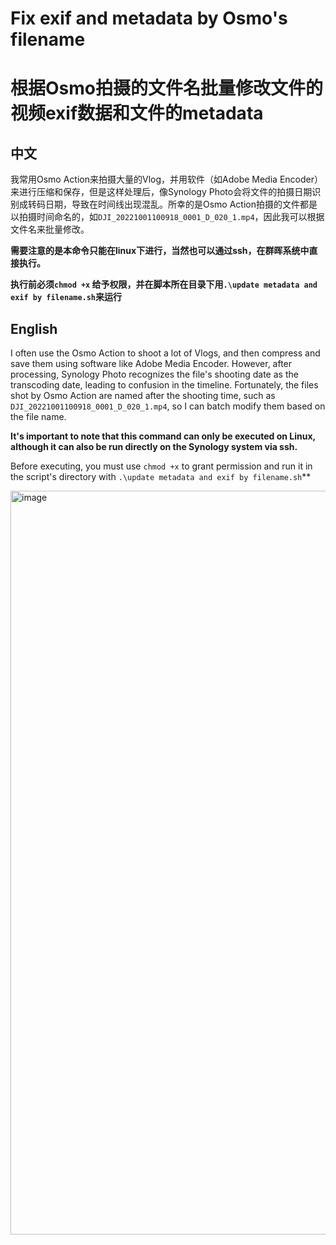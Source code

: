 # Fix exif and metadata by Osmo's filename
# 根据Osmo拍摄的文件名批量修改文件的视频exif数据和文件的metadata

## 中文
我常用Osmo Action来拍摄大量的Vlog，并用软件（如Adobe Media Encoder）来进行压缩和保存，但是这样处理后，像Synology Photo会将文件的拍摄日期识别成转码日期，导致在时间线出现混乱。所幸的是Osmo Action拍摄的文件都是以拍摄时间命名的，如`DJI_20221001100918_0001_D_020_1.mp4`，因此我可以根据文件名来批量修改。

**需要注意的是本命令只能在linux下进行，当然也可以通过ssh，在群晖系统中直接执行。**

**执行前必须`chmod +x` 给予权限，并在脚本所在目录下用`.\update metadata and exif by filename.sh`来运行**

## English
I often use the Osmo Action to shoot a lot of Vlogs, and then compress and save them using software like Adobe Media Encoder. However, after processing, Synology Photo recognizes the file's shooting date as the transcoding date, leading to confusion in the timeline. Fortunately, the files shot by Osmo Action are named after the shooting time, such as `DJI_20221001100918_0001_D_020_1.mp4`, so I can batch modify them based on the file name.

**It's important to note that this command can only be executed on Linux, although it can also be run directly on the Synology system via ssh.**

Before executing, you must use `chmod +x` to grant permission and run it in the script's directory with `.\update metadata and exif by filename.sh`**

<img width="1190" alt="image" src="https://github.com/ansonlianson/fix-exif-and-metadata-by-filename/assets/45104824/13708915-a267-4f13-9755-f749818d92a2">
